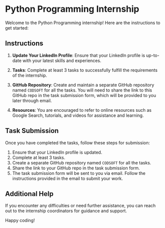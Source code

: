 # Python Programming Internship

Welcome to the Python Programming internship! Here are the instructions to get started:

## Instructions

1. **Update Your LinkedIn Profile**: Ensure that your LinkedIn profile is up-to-date with your latest skills and experiences.

2. **Tasks**: Complete at least 3 tasks to successfully fulfill the requirements of the internship.

3. **GitHub Repository**: Create and maintain a separate GitHub repository named `CODSOFT` for all the tasks. You will need to share the link to this GitHub repo in the task submission form, which will be provided to you later through email.

4. **Resources**: You are encouraged to refer to online resources such as Google Search, tutorials, and videos for assistance and learning.

## Task Submission

Once you have completed the tasks, follow these steps for submission:

1. Ensure that your LinkedIn profile is updated.
2. Complete at least 3 tasks.
3. Create a separate GitHub repository named `CODSOFT` for all the tasks.
4. Share the link to your GitHub repo in the task submission form.
5. The task submission form will be sent to you via email. Follow the instructions provided in the email to submit your work.

## Additional Help

If you encounter any difficulties or need further assistance, you can reach out to the internship coordinators for guidance and support.

Happy coding!
